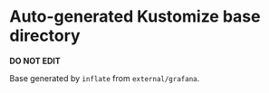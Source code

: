 # Auto-generated Kustomize base directory
**DO NOT EDIT**

Base generated by `inflate` from `external/grafana`.

